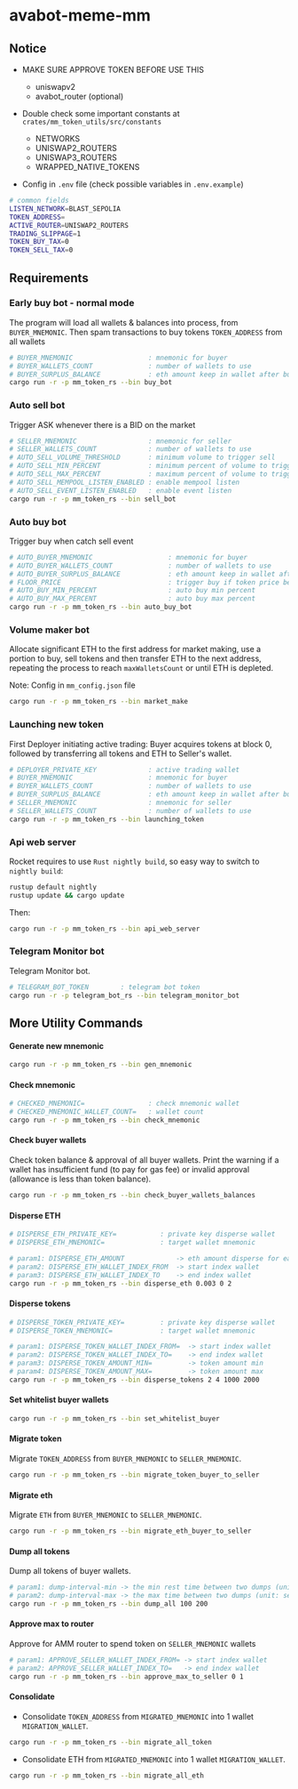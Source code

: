 # avabot-meme-mm

## Notice

- MAKE SURE APPROVE TOKEN BEFORE USE THIS
  - uniswapv2
  - avabot_router (optional)
- Double check some important constants at `crates/mm_token_utils/src/constants`
  - NETWORKS
  - UNISWAP2_ROUTERS
  - UNISWAP3_ROUTERS
  - WRAPPED_NATIVE_TOKENS

- Config in `.env` file (check possible variables in `.env.example`)
```sh
# common fields
LISTEN_NETWORK=BLAST_SEPOLIA
TOKEN_ADDRESS=
ACTIVE_ROUTER=UNISWAP2_ROUTERS
TRADING_SLIPPAGE=1
TOKEN_BUY_TAX=0
TOKEN_SELL_TAX=0
```

## Requirements

### Early buy bot - normal mode
The program will load all wallets & balances into process, from `BUYER_MNEMONIC`. Then spam transactions to buy tokens `TOKEN_ADDRESS` from all wallets

```sh
# BUYER_MNEMONIC                   : mnemonic for buyer
# BUYER_WALLETS_COUNT              : number of wallets to use
# BUYER_SURPLUS_BALANCE            : eth amount keep in wallet after buying
cargo run -r -p mm_token_rs --bin buy_bot
```

### Auto sell bot
Trigger ASK whenever there is a BID on the market

```sh
# SELLER_MNEMONIC                  : mnemonic for seller
# SELLER_WALLETS_COUNT             : number of wallets to use
# AUTO_SELL_VOLUME_THRESHOLD       : minimum volume to trigger sell
# AUTO_SELL_MIN_PERCENT            : minimum percent of volume to trigger sell
# AUTO_SELL_MAX_PERCENT            : maximum percent of volume to trigger sell
# AUTO_SELL_MEMPOOL_LISTEN_ENABLED : enable mempool listen
# AUTO_SELL_EVENT_LISTEN_ENABLED   : enable event listen
cargo run -r -p mm_token_rs --bin sell_bot
```

### Auto buy bot
Trigger buy when catch sell event

```sh
# AUTO_BUYER_MNEMONIC                   : mnemonic for buyer
# AUTO_BUYER_WALLETS_COUNT              : number of wallets to use
# AUTO_BUYER_SURPLUS_BALANCE            : eth amount keep in wallet after buying
# FLOOR_PRICE                           : trigger buy if token price below this
# AUTO_BUY_MIN_PERCENT                  : auto buy min percent
# AUTO_BUY_MAX_PERCENT                  : auto buy max percent
cargo run -r -p mm_token_rs --bin auto_buy_bot
```

### Volume maker bot
Allocate significant ETH to the first address for market making, use a portion to buy, sell tokens and then transfer ETH to the next address, repeating the process to reach `maxWalletsCount` or until ETH is depleted.

Note: Config in `mm_config.json` file

```sh
cargo run -r -p mm_token_rs --bin market_make
```

### Launching new token
First Deployer initiating active trading: Buyer acquires tokens at block 0, followed by transferring all tokens and ETH to Seller's wallet.

```sh
# DEPLOYER_PRIVATE_KEY             : active trading wallet
# BUYER_MNEMONIC                   : mnemonic for buyer
# BUYER_WALLETS_COUNT              : number of wallets to use
# BUYER_SURPLUS_BALANCE            : eth amount keep in wallet after buying
# SELLER_MNEMONIC                  : mnemonic for seller
# SELLER_WALLETS_COUNT             : number of wallets to use
cargo run -r -p mm_token_rs --bin launching_token
```

### Api web server

Rocket requires to use `Rust nightly build`, so easy way to switch to `nightly build`:
```sh
rustup default nightly
rustup update && cargo update
```
Then: 

```sh
cargo run -r -p mm_token_rs --bin api_web_server
```

### Telegram Monitor bot

Telegram Monitor bot.

```sh
# TELEGRAM_BOT_TOKEN        : telegram bot token
cargo run -r -p telegram_bot_rs --bin telegram_monitor_bot
```

## More Utility Commands

#### Generate new mnemonic

```sh
cargo run -r -p mm_token_rs --bin gen_mnemonic
```

#### Check mnemonic

```sh
# CHECKED_MNEMONIC=                : check mnemonic wallet
# CHECKED_MNEMONIC_WALLET_COUNT=   : wallet count
cargo run -r -p mm_token_rs --bin check_mnemonic
```

#### Check buyer wallets

Check token balance & approval of all buyer wallets. Print the warning if a wallet has insufficient fund (to pay for gas fee) or invalid approval (allowance is less than token balance).

```sh
cargo run -r -p mm_token_rs --bin check_buyer_wallets_balances
```

#### Disperse ETH

```sh
# DISPERSE_ETH_PRIVATE_KEY=           : private key disperse wallet
# DISPERSE_ETH_MNEMONIC=              : target wallet mnemonic

# param1: DISPERSE_ETH_AMOUNT             -> eth amount disperse for each wallet
# param2: DISPERSE_ETH_WALLET_INDEX_FROM  -> start index wallet
# param3: DISPERSE_ETH_WALLET_INDEX_TO    -> end index wallet
cargo run -r -p mm_token_rs --bin disperse_eth 0.003 0 2
```

#### Disperse tokens

```sh
# DISPERSE_TOKEN_PRIVATE_KEY=         : private key disperse wallet
# DISPERSE_TOKEN_MNEMONIC=            : target wallet mnemonic

# param1: DISPERSE_TOKEN_WALLET_INDEX_FROM=  -> start index wallet
# param2: DISPERSE_TOKEN_WALLET_INDEX_TO=    -> end index wallet
# param3: DISPERSE_TOKEN_AMOUNT_MIN=         -> token amount min
# param4: DISPERSE_TOKEN_AMOUNT_MAX=         -> token amount max
cargo run -r -p mm_token_rs --bin disperse_tokens 2 4 1000 2000
```

#### Set whitelist buyer wallets

```sh
cargo run -r -p mm_token_rs --bin set_whitelist_buyer
```

#### Migrate token

Migrate `TOKEN_ADDRESS` from `BUYER_MNEMONIC` to `SELLER_MNEMONIC`.

```sh
cargo run -r -p mm_token_rs --bin migrate_token_buyer_to_seller
```

#### Migrate eth

Migrate `ETH` from `BUYER_MNEMONIC` to `SELLER_MNEMONIC`.

```sh
cargo run -r -p mm_token_rs --bin migrate_eth_buyer_to_seller
```

#### Dump all tokens

Dump all tokens of buyer wallets.

```sh
# param1: dump-interval-min -> the min rest time between two dumps (unit: seconds)
# param2: dump-interval-max -> the max time between two dumps (unit: seconds)
cargo run -r -p mm_token_rs --bin dump_all 100 200
```

#### Approve max to router

Approve for AMM router to spend token on `SELLER_MNEMONIC` wallets

```sh
# param1: APPROVE_SELLER_WALLET_INDEX_FROM= -> start index wallet
# param2: APPROVE_SELLER_WALLET_INDEX_TO=   -> end index wallet
cargo run -r -p mm_token_rs --bin approve_max_to_seller 0 1
```

#### Consolidate

- Consolidate `TOKEN_ADDRESS` from `MIGRATED_MNEMONIC` into 1 wallet `MIGRATION_WALLET`.

```sh
cargo run -r -p mm_token_rs --bin migrate_all_token
```

- Consolidate ETH from `MIGRATED_MNEMONIC` into 1 wallet `MIGRATION_WALLET`.

```sh
cargo run -r -p mm_token_rs --bin migrate_all_eth
```

